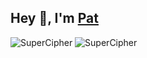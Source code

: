 <h2>Hey 👋, I'm <a href="https://www.linkedin.com/in/napat-charuphant/">Pat</a></h2>
<img src="https://github-readme-stats.vercel.app/api?username=SuperCipher&show_icons=true&count_private=true" alt="SuperCipher" />
<img src="https://github-readme-stats.vercel.app/api/top-langs/?username=anuraghazra&layout=compact" alt="SuperCipher" />
